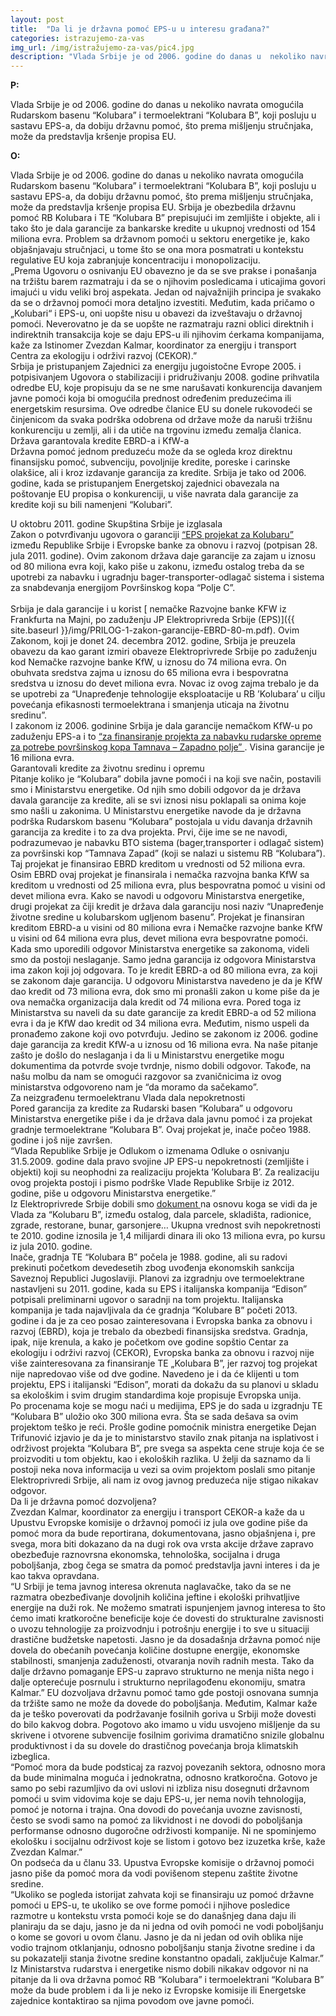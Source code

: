 ```yaml
---
layout: post
title:  "Da li je državna pomoć EPS-u u interesu građana?"
categories: istrazujemo-za-vas
img_url: /img/istražujemo-za-vas/pic4.jpg
description: "Vlada Srbije je od 2006. godine do danas u  nekoliko navrata omogućila Rudarskom basenu “Kolubara” i termoelektrani “Kolubara B”, koji posluju u sastavu EPS-a, da dobiju državnu pomoć, što prema mišljenju stručnjaka, može da predstavlja kršenje propisa EU."
---
```


**P:**

<div class="justify">
Vlada Srbije je od 2006. godine do danas u  nekoliko navrata omogućila Rudarskom basenu “Kolubara” i termoelektrani “Kolubara B”, koji posluju u sastavu EPS-a, da dobiju državnu pomoć, što prema mišljenju stručnjaka, može da predstavlja kršenje propisa EU.</div>


**O:**
<div class="justify">
Vlada Srbije je od 2006. godine do danas u  nekoliko navrata omogućila Rudarskom basenu “Kolubara” i termoelektrani “Kolubara B”, koji posluju u sastavu EPS-a, da dobiju državnu pomoć, što prema mišljenju stručnjaka, može da predstavlja kršenje propisa EU. Srbija je obezbedila državnu pomoć RB Kolubara i TE “Kolubara B” prepisujući im zemljište i objekte, ali i tako što je dala garancije za bankarske kredite u ukupnoj vrednosti od 154 miliona evra. Problem sa državnom pomoći u sektoru energetike je, kako objašnjavaju stručnjaci, u tome što se ona mora posmatrati u kontekstu regulative EU koja zabranjuje koncentraciju i monopolizaciju.<br/>
„Prema Ugovoru o osnivanju EU obavezno je da se sve prakse i ponašanja na tržištu barem razmatraju i da se o njihovim posledicama i uticajima govori imajući u vidu veliki broj aspekata. Jedan od najvažnijih principa je svakako da se o državnoj pomoći mora detaljno izvestiti. Međutim, kada pričamo o „Kolubari“ i EPS-u, oni uopšte nisu u obavezi da izveštavaju o državnoj pomoći. Neverovatno je da se uopšte ne razmatraju razni oblici direktnih i indirektnih transakcija koje se daju EPS-u ili njihovim ćerkama kompanijama, kaže za Istinomer Zvezdan Kalmar, koordinator za energiju i transport Centra za ekologiju i održivi razvoj (CEKOR).” <br/>
Srbija je pristupanjem Zajednici za energiju jugoistočne Evrope 2005. i potpisivanjem Ugovora o stabilizaciji i pridruživanju 2008. godine prihvatila odredbe EU, koje propisuju da se ne sme narušavati konkurencija davanjem javne pomoći koja bi omogućila prednost određenim preduzećima ili energetskim resursima. Ove odredbe članice EU su donele rukovodeći se činjenicom da svaka podrška odobrena od države može da naruši tržišnu konkurenciju u zemlji, ali i da utiče na trgovinu između zemalja članica.<br/>
Država garantovala kredite EBRD-a i KfW-a<br/>
Državna pomoć jednom preduzeću može da se ogleda kroz direktnu finansijsku pomoć, subvenciju, povoljnije kredite, poreske i carinske olakšice, ali i kroz izdavanje garancija za kredite. Srbija je tako od 2006. godine, kada se pristupanjem Energetskoj zajednici obavezala na poštovanje EU propisa o konkurenciji, u više navrata dala garancije za kredite koji su bili namenjeni “Kolubari”.<br/>

U oktobru 2011. godine Skupština Srbije je izglasala  <br/>
Zakon o potvrđivanju ugovora o garanciji <a href="{{ site.baseurl }}/img/PPRILOG-1-zakon-garancije-EBRD-80-m.pdf"> “EPS projekat za Kolubaru” </a> između Republike Srbije i Evropske banke za obnovu i razvoj (potpisan 28. jula 2011. godine). Ovim zakonom država daje garancije za zajam u iznosu od 80 miliona evra koji, kako piše u zakonu, između ostalog treba da se upotrebi za nabavku i ugradnju bager-transporter-odlagač sistema i sistema za snabdevanja energijom Površinskog kopa “Polje C”.<br/><br/>
Srbija je dala garancije i u korist [ nemačke Razvojne banke KFW iz Frankfurta na Majni, po zaduženju JP Elektroprivreda Srbije (EPS)]({{ site.baseurl }}/img/PRILOG-1-zakon-garancije-EBRD-80-m.pdf). Ovim Zakonom, koji je donet 24. decembra 2012. godine, Srbija je preuzela obavezu da kao garant izmiri obaveze Elektroprivrede Srbije po zaduženju kod Nemačke razvojne banke KfW, u iznosu do 74 miliona evra. On obuhvata sredstva zajma u iznosu do 65 miliona evra i bespovratna sredstva u iznosu do devet miliona evra. Novac iz ovog zajma trebalo je da se upotrebi za “Unapređenje tehnologije eksploatacije u RB ’Kolubara’ u cilju povećanja efikasnosti termoelektrana i smanjenja uticaja na životnu sredinu”.<br/>
I zakonom iz 2006. godinine Srbija je dala garancije nemačkom KfW-u  po zaduženju EPS-a i to <a href="{{ site.baseurl }}/img/PRILOG-3-garancije-KfW-2006.docx"> “za finansiranje projekta za nabavku rudarske opreme za potrebe površinskog kopa Tamnava – Zapadno polje” </a>. Visina garancije je 16 miliona evra.<br/>
Garantovali kredite za životnu sredinu i opremu<br/>
Pitanje koliko je “Kolubara” dobila javne pomoći i na koji sve način, postavili smo i Ministarstvu energetike. Od njih smo dobili odgovor da je država davala garancije za kredite, ali se svi iznosi nisu poklapali sa onima koje smo našli u zakonima. U Ministarstvu energetike navode da je državna podrška Rudarskom basenu “Kolubara” postojala u vidu davanja državnih garancija za kredite i to za dva projekta. Prvi, čije ime se ne navodi, podrazumevao je nabavku BTO sistema (bager,transporter i odlagač sistem) za površinski kop “Tamnava Zapad” (koji se nalazi u sistemu RB “Kolubara”). Taj projekat je finansirao EBRD kreditom u vrednosti od 52 miliona evra. Osim EBRD ovaj projekat je finansirala i nemačka razvojna banka KfW sa kreditom u vrednosti od 25 miliona evra, plus bespovratna pomoć u visini od devet miliona evra. Kako se navodi u odgovoru Ministarstva energetike, drugi projekat za čiji kredit je država dala garanciju nosi naziv “Unapređenje životne sredine u kolubarskom ugljenom basenu”. Projekat je finansiran kreditom EBRD-a u visini od 80 miliona evra i Nemačke razvojne banke KfW u visini od 64 miliona evra plus, devet miliona evra bespovratne pomoći.<br/>
Kada smo uporedili odgovor Ministarstva energetike sa zakonoma, videli smo da postoji neslaganje. Samo jedna garancija iz odgovora Ministarstva ima zakon koji joj odgovara. To je kredit EBRD-a od 80 miliona evra, za koji se zakonom daje garancija. U odgovoru Ministarstva navedeno je da je KfW dao kredit od 73 miliona evra, dok smo mi pronašli zakon u kome piše da je ova nemačka organizacija dala kredit od 74 miliona evra. Pored toga iz Ministarstva su naveli da su date garancije za kredit EBRD-a od 52 miliona evra i da je KfW dao kredit od 34 miliona evra. Međutim, nismo uspeli da pronađemo zakone koji ovo potvrđuju. Jedino se zakonom iz 2006. godine daje garancija za kredit KfW-a u iznosu od 16 miliona evra. Na naše pitanje zašto je došlo do neslaganja i da li u Ministarstvu energetike mogu dokumentima da potvrde svoje tvrdnje, nismo dobili odgovor. Takođe, na našu molbu da nam se omogući razgovor sa zvaničnicima iz ovog ministarstva odgovoreno nam je “da moramo da sačekamo”.<br/>
Za neizgrađenu termoelektranu Vlada dala nepokretnosti<br/>
Pored garancija za kredite za Rudarski basen “Kolubara” u odgovoru Ministarstva energetike piše i da je država dala javnu pomoć i za projekat gradnje termoelektrane “Kolubara B”. Ovaj projekat je, inače počeo 1988. godine i još nije završen.<br/>
“Vlada Republike Srbije je Odlukom o izmenama Odluke o osnivanju 31.5.2009. godine dala pravo svojine JP EPS-u nepokretnosti (zemljište i objekti) koji su neophodni za realizaciju projekta ’Kolubara B’. Za realizaciju ovog projekta postoji i pismo podrške Vlade Republike Srbije iz 2012. godine, piše u odgovoru Ministarstva energetike.” <br/>
Iz Elektroprivrede Srbije dobili smo <a href="{{ site.baseurl }}/img/PRILOG-3-garancije-KfW-2006.docx"> dokument </a>  na osnovu koga se vidi da je Vlada za “Kolubaru B”, između ostalog, dala parcele, skladišta, radionice, zgrade, restorane, bunar, garsonjere… Ukupna vrednost svih nepokretnosti te 2010. godine iznosila je 1,4 milijardi dinara ili oko 13 miliona evra, po kursu iz jula 2010. godine.<br/>
Inače, gradnja TE “Kolubara B” počela je 1988. godine, ali su radovi prekinuti početkom devedesetih zbog uvođenja ekonomskih sankcija Saveznoj Republici Jugoslaviji. Planovi za izgradnju ove termoelektrane nastavljeni su 2011. godine, kada su EPS i italijanska kompanija “Edison” potpisali preliminarni ugovor o saradnji na tom projektu. Italijanska kompanija je tada najavljivala da će gradnja “Kolubare B” početi 2013. godine i da je za ceo posao zainteresovana i Evropska banka za obnovu i razvoj (EBRD), koja je trebalo da obezbedi finansijska sredstva. Gradnja, ipak, nije krenula, a kako je početkom ove godine sopštio Centar za ekologiju i održivi razvoj (CEKOR), Evropska banka za obnovu i razvoj nije više zainteresovana za finansiranje TE „Kolubara B”, jer razvoj tog projekat nije napredovao više od dve godine. Navedeno je i da će klijenti u tom projektu, EPS i italijanski “Edison”, morati da dokažu da su planovi u skladu sa ekološkim i svim drugim standardima koje propisuje Evropska unija.<br/>
Po procenama koje se mogu naći u medijima, EPS je do sada u izgradnju TE “Kolubara B” uložio oko 300 miliona evra. Šta se sada dešava sa ovim projektom teško je reći. Prošle godine pomoćnik ministra energetike Dejan Trifunović izjavio je da je to ministarstvo stavilo znak pitanja na isplativost i održivost projekta “Kolubara B”, pre svega sa aspekta cene struje koja će se proizvoditi u tom objektu, kao i ekoloških razlika. U želji da saznamo da li postoji neka nova informacija u vezi sa ovim projektom poslali smo pitanje Elektroprivredi Srbije, ali nam iz ovog javnog preduzeća nije stigao nikakav odgovor.<br/>
Da li je državna pomoć dozvoljena?<br/>
Zvezdan Kalmar, koordinator za energiju i transport CEKOR-a kaže da u Upustvu Evropske komisije o državnoj pomoći iz jula ove godine piše da pomoć mora da bude reportirana, dokumentovana, jasno objašnjena i, pre svega, mora biti dokazano da na dugi rok ova vrsta akcije države zapravo obezbeđuje raznovrsna ekonomska, tehnološka, socijalna i druga poboljšanja, zbog čega se smatra da pomoć predstavlja javni interes i da je kao takva opravdana.<br/>
“U Srbiji je tema javnog interesa okrenuta naglavačke, tako da se ne razmatra obezbeđivanje dovoljnih količina jeftine i ekološki prihvatljive energije na duži rok. Ne možemo smatrati ispunjenjem javnog interesa to što ćemo imati kratkoročne beneficije koje će dovesti do strukturalne zavisnosti o uvozu tehnologije za proizvodnju i potrošnju energije i to sve u situaciji drastične budžetske napetosti. Jasno je da dosadašnja državna pomoć nije dovela do obećanih povećanja količine dostupne energije, ekonomske stabilnosti, smanjenja zaduženosti, otvaranja novih radnih mesta. Tako da dalje državno pomaganje EPS-u zapravo strukturno ne menja ništa nego i dalje opterećuje posrnulu i strukturno neprilagođenu ekonomiju, smatra Kalmar.” 
EU dozvoljava državnu pomoć tamo gde postoji osnovana sumnja da tržište samo ne može da dovede do poboljšanja. Međutim, Kalmar kaže da je teško poverovati da podržavanje fosilnih goriva u Srbiji može dovesti do bilo kakvog dobra. Pogotovo ako imamo u vidu usvojeno mišljenje da su skrivene i otvorene subvencije fosilnim gorivima dramatično snizile globalnu produktivnost i da su dovele do drastičnog povećanja broja klimatskih izbeglica.<br/>
“Pomoć mora da bude podsticaj za razvoj povezanih sektora, odnosno mora da bude minimalna moguća i jednokratna, odnosno kratkoročna. Gotovo je samo po sebi razumljivo da ovi uslovi ni izbliza nisu dosegnuti državnom pomoći u svim vidovima koje se daju EPS-u, jer nema novih tehnologija, pomoć je notorna i trajna. Ona dovodi do povećanja uvozne zavisnosti, često se svodi samo na pomoć za likvidnost i ne dovodi do poboljšanja performanse odnosno dugoročne održivosti kompanije. Ni ne spominjemo ekološku i socijalnu održivost koje se listom i gotovo bez izuzetka krše, kaže Zvezdan Kalmar.”<br/>
On podseća da u članu 33. Upustva Evropske komisije o državnoj pomoći jasno piše da pomoć mora da vodi povišenom stepenu zaštite životne sredine.<br/>
“Ukoliko se pogleda istorijat zahvata koji se finansiraju uz pomoć državne pomoći u EPS-u, te ukoliko se ove forme pomoći i njihove posledice razmotre u kontekstu vrsta pomoći koje se do današnjeg dana daju ili planiraju da se daju, jasno je da ni jedna od ovih pomoći ne vodi poboljšanju o kome se govori u ovom članu. Jasno je da ni jedan od ovih oblika nije vodio trajnom otklanjanju, odnosno poboljšanju stanja životne sredine i da su pokazatelji stanja životne sredine konstantno opadali, zaključuje Kalmar.” <br/>
Iz Ministarstva rudarstva i energetike nismo dobili nikakav odgovor ni na pitanje da li ova državna pomoć RB “Kolubara” i termoelektrani “Kolubara B” može da bude problem i da li je neko iz Evropske komisije ili Energetske zajednice kontaktirao sa njima povodom ove javne pomoći.</div>